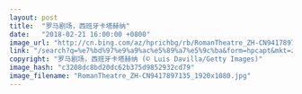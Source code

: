```yaml
---
layout: post
title:  "罗马剧场，西班牙卡塔赫纳"
date:   "2018-02-21 16:00:00 +0800"
image_url: "http://cn.bing.com/az/hprichbg/rb/RomanTheatre_ZH-CN9417897135_1920x1080.jpg"
link: "/search?q=%e7%bd%97%e9%a9%ac%e5%89%a7%e5%9c%ba&form=hpcapt&mkt=zh-cn"
copyright: "罗马剧场，西班牙卡塔赫纳 (© Luis Davilla/Getty Images)"
image_hash: "c3208dc8bd20dc62b375d9852932cd79"
image_filename: "RomanTheatre_ZH-CN9417897135_1920x1080.jpg"
---
```

